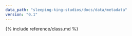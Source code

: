 ```yaml
---
data_path: "sleeping-king-studios/docs/data/metadata"
version: "0.1"
---
```


{% include reference/class.md %}
